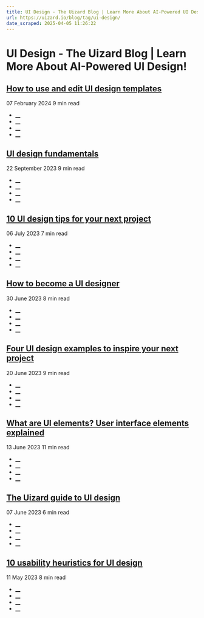 ```yaml
---
title: UI Design - The Uizard Blog | Learn More About AI-Powered UI Design!
url: https://uizard.io/blog/tag/ui-design/
date_scraped: 2025-04-05 11:26:22
---
```


# UI Design - The Uizard Blog | Learn More About AI-Powered UI Design!

[](/blog/how-to-use-and-edit-ui-design-templates/ "How to use and edit UI design templates")

## [How to use and edit UI design templates](/blog/how-to-use-and-edit-ui-design-templates/ "How to use and edit UI design templates")

07 February 2024 9 min read

  * [__](https://twitter.com/share?text=How%20to%20use%20and%20edit%20UI%20design%20templates&url=https://uizard.io/blog/how-to-use-and-edit-ui-design-templates/ "Share on Twitter")
  * [__](https://www.linkedin.com/sharing/share-offsite/?url=https://uizard.io/blog/how-to-use-and-edit-ui-design-templates/ "Share on LinkedIn")
  * [__](https://www.facebook.com/sharer/sharer.php?u=https://uizard.io/blog/how-to-use-and-edit-ui-design-templates/ "Share on Facebook")
  * [__](mailto:?subject=How%20to%20use%20and%20edit%20UI%20design%20templates "Share by Email")

[](/blog/ui-design-fundamentals/ "UI design fundamentals")

## [UI design fundamentals](/blog/ui-design-fundamentals/ "UI design fundamentals")

22 September 2023 9 min read

  * [__](https://twitter.com/share?text=UI%20design%20fundamentals&url=https://uizard.io/blog/ui-design-fundamentals/ "Share on Twitter")
  * [__](https://www.linkedin.com/sharing/share-offsite/?url=https://uizard.io/blog/ui-design-fundamentals/ "Share on LinkedIn")
  * [__](https://www.facebook.com/sharer/sharer.php?u=https://uizard.io/blog/ui-design-fundamentals/ "Share on Facebook")
  * [__](mailto:?subject=UI%20design%20fundamentals "Share by Email")

[](/blog/ten-ui-design-tips/ "10 UI design tips for your next project")

## [10 UI design tips for your next project](/blog/ten-ui-design-tips/ "10 UI design tips for your next project")

06 July 2023 7 min read

  * [__](https://twitter.com/share?text=10%20UI%20design%20tips%20for%20your%20next%20project&url=https://uizard.io/blog/ten-ui-design-tips/ "Share on Twitter")
  * [__](https://www.linkedin.com/sharing/share-offsite/?url=https://uizard.io/blog/ten-ui-design-tips/ "Share on LinkedIn")
  * [__](https://www.facebook.com/sharer/sharer.php?u=https://uizard.io/blog/ten-ui-design-tips/ "Share on Facebook")
  * [__](mailto:?subject=10%20UI%20design%20tips%20for%20your%20next%20project "Share by Email")

[](/blog/how-to-become-a-ui-designer/ "How to become a UI designer")

## [How to become a UI designer](/blog/how-to-become-a-ui-designer/ "How to become a UI designer")

30 June 2023 8 min read

  * [__](https://twitter.com/share?text=How%20to%20become%20a%20UI%20designer&url=https://uizard.io/blog/how-to-become-a-ui-designer/ "Share on Twitter")
  * [__](https://www.linkedin.com/sharing/share-offsite/?url=https://uizard.io/blog/how-to-become-a-ui-designer/ "Share on LinkedIn")
  * [__](https://www.facebook.com/sharer/sharer.php?u=https://uizard.io/blog/how-to-become-a-ui-designer/ "Share on Facebook")
  * [__](mailto:?subject=How%20to%20become%20a%20UI%20designer "Share by Email")

[](/blog/ui-design-examples/ "Four UI design examples to inspire your next project")

## [Four UI design examples to inspire your next project](/blog/ui-design-examples/ "Four UI design examples to inspire your next project")

20 June 2023 9 min read

  * [__](https://twitter.com/share?text=Four%20UI%20design%20examples%20to%20inspire%20your%20next%20project&url=https://uizard.io/blog/ui-design-examples/ "Share on Twitter")
  * [__](https://www.linkedin.com/sharing/share-offsite/?url=https://uizard.io/blog/ui-design-examples/ "Share on LinkedIn")
  * [__](https://www.facebook.com/sharer/sharer.php?u=https://uizard.io/blog/ui-design-examples/ "Share on Facebook")
  * [__](mailto:?subject=Four%20UI%20design%20examples%20to%20inspire%20your%20next%20project "Share by Email")

[](/blog/what-are-ui-elements-ui-design-elements-explained/ "What are UI elements? User interface elements explained")

## [What are UI elements? User interface elements explained](/blog/what-are-ui-elements-ui-design-elements-explained/ "What are UI elements? User interface elements explained")

13 June 2023 11 min read

  * [__](https://twitter.com/share?text=What%20are%20UI%20elements%3F%20User%20interface%20elements%20explained&url=https://uizard.io/blog/what-are-ui-elements-ui-design-elements-explained/ "Share on Twitter")
  * [__](https://www.linkedin.com/sharing/share-offsite/?url=https://uizard.io/blog/what-are-ui-elements-ui-design-elements-explained/ "Share on LinkedIn")
  * [__](https://www.facebook.com/sharer/sharer.php?u=https://uizard.io/blog/what-are-ui-elements-ui-design-elements-explained/ "Share on Facebook")
  * [__](mailto:?subject=What%20are%20UI%20elements%3F%20User%20interface%20elements%20explained "Share by Email")

[](/blog/guide-to-ui-design/ "The Uizard guide to UI design")

## [The Uizard guide to UI design](/blog/guide-to-ui-design/ "The Uizard guide to UI design")

07 June 2023 6 min read

  * [__](https://twitter.com/share?text=The%20Uizard%20guide%20to%20UI%20design&url=https://uizard.io/blog/guide-to-ui-design/ "Share on Twitter")
  * [__](https://www.linkedin.com/sharing/share-offsite/?url=https://uizard.io/blog/guide-to-ui-design/ "Share on LinkedIn")
  * [__](https://www.facebook.com/sharer/sharer.php?u=https://uizard.io/blog/guide-to-ui-design/ "Share on Facebook")
  * [__](mailto:?subject=The%20Uizard%20guide%20to%20UI%20design "Share by Email")

[](/blog/10-usability-heuristics-for-ui-design/ "10 usability heuristics for UI design")

## [10 usability heuristics for UI design](/blog/10-usability-heuristics-for-ui-design/ "10 usability heuristics for UI design")

11 May 2023 8 min read

  * [__](https://twitter.com/share?text=10%20usability%20heuristics%20for%20UI%20design&url=https://uizard.io/blog/10-usability-heuristics-for-ui-design/ "Share on Twitter")
  * [__](https://www.linkedin.com/sharing/share-offsite/?url=https://uizard.io/blog/10-usability-heuristics-for-ui-design/ "Share on LinkedIn")
  * [__](https://www.facebook.com/sharer/sharer.php?u=https://uizard.io/blog/10-usability-heuristics-for-ui-design/ "Share on Facebook")
  * [__](mailto:?subject=10%20usability%20heuristics%20for%20UI%20design "Share by Email")

